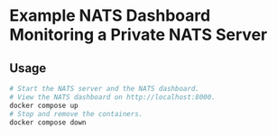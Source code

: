 # Example NATS Dashboard Monitoring a Private NATS Server

## Usage

```sh
# Start the NATS server and the NATS dashboard.
# View the NATS dashboard on http://localhost:8000.
docker compose up
# Stop and remove the containers.
docker compose down
```
